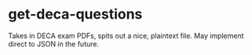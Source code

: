 # get-deca-questions
Takes in DECA exam PDFs, spits out a nice, plaintext file. May implement direct to JSON in the future.
